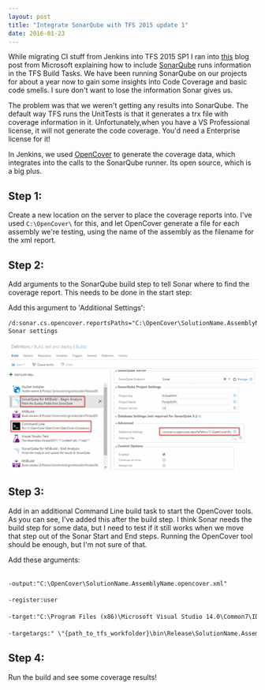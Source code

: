 ```yaml
---
layout: post
title: "Integrate SonarQube with TFS 2015 update 1"
date: 2016-01-23
---
```

While migrating CI stuff from Jenkins into TFS 2015 SP1 I ran into [this](https://devblogs.microsoft.com/devops/build-tasks-for-sonarqube-analysis/?WT.mc_id=DOP-MVP-5003719) blog post from Microsoft explaining how to include [SonarQube](http://www.sonarqube.org/) runs information in the TFS Build Tasks. We have been running SonarQube on our projects for about a year now to gain some insights into Code Coverage and basic code smells. I sure don't want to lose the information Sonar gives us.

The problem was that we weren't getting any results into SonarQube. The default way TFS runs the UnitTests is that it generates a trx file with coverage information in it. Unfortunately,when you have a VS Professional license, it will not generate the code coverage. You'd need a Enterprise license for it!

In Jenkins, we used [OpenCover](https://github.com/OpenCover/opencover) to generate the coverage data, which integrates into the calls to the SonarQube runner. Its open source, which is a big plus.

## Step 1:
Create a new location on the server to place the coverage reports into. I've used `C:\OpenCover\` for this, and let OpenCover generate a file for each assembly we're testing, using the name of the assembly as the filename for the xml report.

## Step 2:
Add arguments to the SonarQube build step to tell Sonar where to find the coverage report. This needs to be done in the start step:

Add this argument to 'Additional Settings':
```
/d:sonar.cs.opencover.reportsPaths="C:\OpenCover\SolutionName.AssemblyName.UnitTests.opencover.xml": Sonar settings
```
![TFS screenshot](/images/2016/20160123/20160123_01.png)

## Step 3:
Add in an additional Command Line build task to start the OpenCover tools. As you can see, I've added this after the build step. I think Sonar needs the build step for some data, but I need to test if it still works when we move that step out of the Sonar Start and End steps. Running the OpenCover tool should be enough, but I'm not sure of that.

Add these arguments:
``` xml

-output:"C:\OpenCover\SolutionName.AssemblyName.opencover.xml"

-register:user

-target:"C:\Program Files (x86)\Microsoft Visual Studio 14.0\Common7\IDE\CommonExtensions\Microsoft\TestWindow\vstest.console.exe"

-targetargs:" \"{path_to_tfs_workfolder}\bin\Release\SolutionName.AssemblyName.UnitTests.dll"
```

## Step 4:
Run the build and see some coverage results!